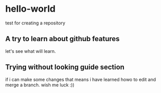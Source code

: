 # hello-world
 test for creating a repository
## A try to learn about github features
let's see what will learn.
## Trying without looking guide section
if i can make some changes that means i have learned howo to edit and merge a branch. 
wish me luck :))
